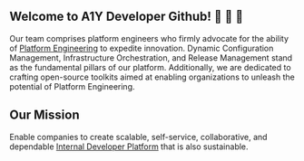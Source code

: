 ## Welcome to A1Y Developer Github! 👋 👋 👋

Our team comprises platform engineers who firmly advocate for the ability of [Platform Engineering](https://platformengineering.org/) to expedite innovation. Dynamic Configuration Management, Infrastructure Orchestration, and Release Management stand as the fundamental pillars of our platform. Additionally, we are dedicated to crafting open-source toolkits aimed at enabling organizations to unleash the potential of Platform Engineering.

## Our Mission

Enable companies to create scalable, self-service, collaborative, and dependable [Internal Developer Platform](https://internaldeveloperplatform.org/) that is also sustainable.
